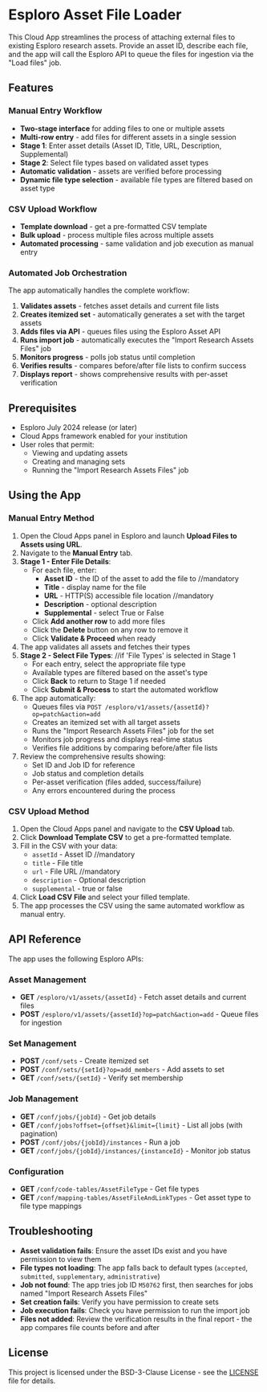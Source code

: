 # Esploro Asset File Loader

This Cloud App streamlines the process of attaching external files to existing Esploro research assets. Provide an asset ID, describe each file, and the app will call the Esploro API to queue the files for ingestion via the "Load files" job.

## Features

### Manual Entry Workflow
- **Two-stage interface** for adding files to one or multiple assets
- **Multi-row entry** - add files for different assets in a single session
- **Stage 1**: Enter asset details (Asset ID, Title, URL, Description, Supplemental)
- **Stage 2**: Select file types based on validated asset types
- **Automatic validation** - assets are verified before processing
- **Dynamic file type selection** - available file types are filtered based on asset type

### CSV Upload Workflow
- **Template download** - get a pre-formatted CSV template
- **Bulk upload** - process multiple files across multiple assets
- **Automated processing** - same validation and job execution as manual entry

### Automated Job Orchestration
The app automatically handles the complete workflow:
1. **Validates assets** - fetches asset details and current file lists
2. **Creates itemized set** - automatically generates a set with the target assets
3. **Adds files via API** - queues files using the Esploro Asset API
4. **Runs import job** - automatically executes the "Import Research Assets Files" job
5. **Monitors progress** - polls job status until completion
6. **Verifies results** - compares before/after file lists to confirm success
7. **Displays report** - shows comprehensive results with per-asset verification

## Prerequisites

- Esploro July 2024 release (or later)
- Cloud Apps framework enabled for your institution
- User roles that permit:
  - Viewing and updating assets
  - Creating and managing sets
  - Running the "Import Research Assets Files" job

## Using the App

### Manual Entry Method

1. Open the Cloud Apps panel in Esploro and launch **Upload Files to Assets using URL**.
2. Navigate to the **Manual Entry** tab.
3. **Stage 1 - Enter File Details**:
   - For each file, enter:
     - **Asset ID** - the ID of the asset to add the file to //mandatory
     - **Title** - display name for the file
     - **URL** - HTTP(S) accessible file location //mandatory
     - **Description** - optional description
     - **Supplemental** - select True or False
   - Click **Add another row** to add more files
   - Click the **Delete** button on any row to remove it
   - Click **Validate & Proceed** when ready
4. The app validates all assets and fetches their types
5. **Stage 2 - Select File Types**: //if 'File Types' is selected in Stage 1
   - For each entry, select the appropriate file type
   - Available types are filtered based on the asset's type
   - Click **Back** to return to Stage 1 if needed
   - Click **Submit & Process** to start the automated workflow
6. The app automatically:
   - Queues files via `POST /esploro/v1/assets/{assetId}?op=patch&action=add`
   - Creates an itemized set with all target assets
   - Runs the "Import Research Assets Files" job for the set
   - Monitors job progress and displays real-time status
   - Verifies file additions by comparing before/after file lists
7. Review the comprehensive results showing:
   - Set ID and Job ID for reference
   - Job status and completion details
   - Per-asset verification (files added, success/failure)
   - Any errors encountered during the process

### CSV Upload Method

1. Open the Cloud Apps panel and navigate to the **CSV Upload** tab.
2. Click **Download Template CSV** to get a pre-formatted template.
3. Fill in the CSV with your data:
   - `assetId` - Asset ID //mandatory
   - `title` - File title
   - `url` - File URL //mandatory
   - `description` - Optional description
   - `supplemental` - true or false
4. Click **Load CSV File** and select your filled template.
5. The app processes the CSV using the same automated workflow as manual entry.

## API Reference

The app uses the following Esploro APIs:

### Asset Management
- **GET** `/esploro/v1/assets/{assetId}` - Fetch asset details and current files
- **POST** `/esploro/v1/assets/{assetId}?op=patch&action=add` - Queue files for ingestion

### Set Management
- **POST** `/conf/sets` - Create itemized set
- **POST** `/conf/sets/{setId}?op=add_members` - Add assets to set
- **GET** `/conf/sets/{setId}` - Verify set membership

### Job Management
- **GET** `/conf/jobs/{jobId}` - Get job details
- **GET** `/conf/jobs?offset={offset}&limit={limit}` - List all jobs (with pagination)
- **POST** `/conf/jobs/{jobId}/instances` - Run a job
- **GET** `/conf/jobs/{jobId}/instances/{instanceId}` - Monitor job status

### Configuration
- **GET** `/conf/code-tables/AssetFileType` - Get file types
- **GET** `/conf/mapping-tables/AssetFileAndLinkTypes` - Get asset type to file type mappings

## Troubleshooting

- **Asset validation fails**: Ensure the asset IDs exist and you have permission to view them
- **File types not loading**: The app falls back to default types (`accepted`, `submitted`, `supplementary`, `administrative`)
- **Job not found**: The app tries job ID `M50762` first, then searches for jobs named "Import Research Assets Files"
- **Set creation fails**: Verify you have permission to create sets
- **Job execution fails**: Check you have permission to run the import job
- **Files not added**: Review the verification results in the final report - the app compares file counts before and after

## License

This project is licensed under the BSD-3-Clause License - see the [LICENSE](LICENSE) file for details.
